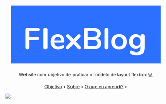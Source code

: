<h1 align="center"> <img src="./imgs/logo.svg" alt="FlexBlog" title="Flexbox"> </h1>
<p align="center"> Website com objetivo de praticar o modelo de layout flexbox 💻 </p>
<p align="center">
 <a href="#objetivo" color="white" >Objetivo</a> •
  <a href="#sobre" color="white" >Sobre</a> •
   <a href="#aprendizado" color="white" >O que eu aprendi?</a> •
</p>
<img src="./videos/flexbox-gif-min.gif">
